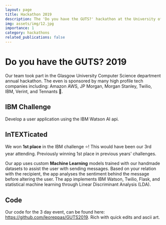 ```yaml
---
layout: page
title: Hackathon 2019
description: The 'Do you have the GUTS?' hackathon at the University of Glasgow.
img: assets/img/12.jpg
importance: 1
category: hackathons
related_publications: false
---
```


# Do you have the GUTS? 2019

Our team took part in the Glasgow University Computer Science department annual hackathon. The even is sponsored by many high profile tech companies including: Amazon AWS, JP Morgan, Morgan Stanley, Twilio, IBM, Verint, and Tennants :beer:.

## IBM Challenge
Develop a user application using the IBM Watson AI api.

## InTEXTicated
We won **1st place** in the IBM challenge :star:! This would have been our 3rd year attending. Previously winning 1st place in previous years' challenges.

Our app uses custom **Machine Learning** models trained with our handmade datasets to assist the user with sending messages. Based on your relation with the recipient, the app analyses the sentiment behind the message before altering the user. The app implements IBM Watson, Twilio, Flask, and statistical machine learning through Linear Discriminant Analysis (LDA).

## Code
Our code for the 3 day event, can be found here: https://github.com/leoreppas/GUTS2019. Rich with quick edits and ascii art.
